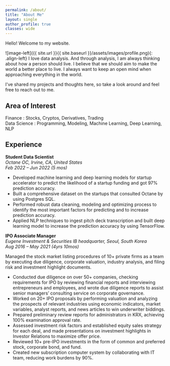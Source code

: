 ```yaml
---
permalink: /about/
title: "About Me"
layout: single
author_profile: true
classes: wide
---
```


Hello! Welcome to my website. 

![image-left]({{ site.url }}{{ site.baseurl }}/assets/images/profile.png){: .align-left} 
I love data analysis. And through analysis, I am always thinking about how a person should live. I believe that we should aim to make the world a better place to live. I always want to keep an open mind when approaching everything in the world.

I've shared my projects and thoughts here, so take a look around and feel free to reach out to me.
<br />

## Area of Interest

Finance : Stocks, Cryptos, Derivatives, Trading  <br />
Data Science : Programming, Modeling, Machine Learning, Deep Learning, NLP

## Experience
**Student Data Scientist**      
*Octane OC, Irvine, CA, United States*     
*Feb 2022 – Jun 2022 (5 mos)*      
* Developed machine learning and deep learning models for startup accelerator to predict the likelihood of a startup funding and got 97% prediction accuracy.
* Built a comprehensive dataset on the startups that consulted Octane by using Postgres SQL.
* Performed robust data cleaning, modeling and optimizing process to identify the most important factors for predicting and to increase prediction accuracy.
* Applied NLP techniques to ingest pitch deck transcription and built deep learning model to increase the prediction accuracy by using TensorFlow.
      
**IPO Associate Manager**      
*Eugene Investment & Securities IB headquarter, Seoul, South Korea*      
*Aug 2016 – May 2021 (4yrs 10mos)*      

Managed the stock market listing procedures of 10+ private firms as a team by executing due diligence, corporate valuation, industry analysis, and filing risk and investment highlight documents.      
* Conducted due diligence on over 50+ companies, checking requirements for IPO by reviewing financial reports and interviewing entrepreneurs and employees, and wrote due diligence reports to assist senior managers’ consulting service on corporate governance.
* Worked on 20+ IPO proposals by performing valuation and analyzing the prospects of relevant industries using economic indicators, market variables, analyst reports, and news articles to win underwriter biddings.
* Prepared preliminary review reports for administrators in KRX, achieving 100% examination approval rate.
* Assessed investment risk factors and established equity sales strategy for each deal, and made presentations on investment highlights in Investor Relations to maximize offer price.
* Reviewed 10+ pre-IPO investments in the form of common and preferred stock, corporate bond, and fund.
* Created new subscription computer system by collaborating with IT team, reducing work burdens by 90%.



